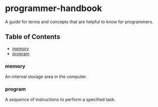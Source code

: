 # programmer-handbook

A guide for terms and concepts that are helpful to know for programmers.

## Table of Contents
- [memory](#memory)
- [program](#program)

### memory
An internal storage area in the computer.

### program
A sequence of instructions to perform a specified task.
